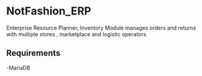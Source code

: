 # NotFashion_ERP
Enterprise Resource Planner, Inventory Module
manages orders and returns with multiple stores , marketplace and logistic operators.

## Requirements

-MariaDB 


